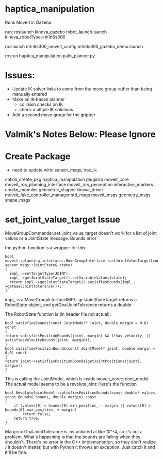 # haptica_manipulation

Runs MoveIt in Gazebo

run:
roslaunch kinova_gazebo robot_launch.launch kinova_robotType:=m1n6s300

roslaunch m1n6s300_moveit_config m1n6s300_gazebo_demo.launch

rosrun haptica_manipulation path_planner.py


# Issues:
- Update IK solver links to come from the move group rather than being manually entered
- Make an IK-based planner
    - collision checks on IK
    - check multiple IK solutions
- Add a second move group for the gripper




# Valmik's Notes Below: Please Ignore


# Create Package
- need to update with: sensor_msgs, trac_ik

catkin_create_pkg haptica_manipulation pluginlib moveit_core moveit_ros_planning_interface moveit_ros_perception interactive_markers cmake_modules geometric_shapes kinova_driver moveit_fake_controller_manager std_msgs moveit_msgs geometry_msgs shape_msgs


# set_joint_value_target Issue

MoveGroupCommander.set_joint_value_target doesn't work for a list of joint values or a JointState message. Bounds error

the python function is a wrapper for this:

    bool moveit::planning_interface::MoveGroupInterface::setJointValueTarget(const sensor_msgs::JointState& state)
    {
      impl_->setTargetType(JOINT);
      impl_->getJointStateTarget().setVariableValues(state);
      return impl_->getJointStateTarget().satisfiesBounds(impl_->getGoalJointTolerance());
    }

impl_ is a MoveGroupInterfaceIMPL. getJointStateTarget returns a RobotState object, and getGoalJointTolerance returns a double

The RobotState function is (in header file not actual):

    bool satisfiesBounds(const JointModel* joint, double margin = 0.0) const
    {
    return satisfiesPositionBounds(joint, margin) && (!has_velocity_ || satisfiesVelocityBounds(joint, margin));
    }
    bool satisfiesPositionBounds(const JointModel* joint, double margin = 0.0) const
    {
    return joint->satisfiesPositionBounds(getJointPositions(joint), margin);
    }

This is calling the JointModel, which is inside moveit_core::robot_model. The actual model seems to be a revolute joint: Here's the function

    bool RevoluteJointModel::satisfiesPositionBounds(const double* values, const Bounds& bounds, double margin) const
    {
        if (values[0] < bounds[0].min_position_ - margin || values[0] > bounds[0].max_position_ + margin)
            return false;
        return true;
    }

Margin = GoalJointTolerance is instantiated at like 10^-4, so it's not a problem. What's happening is that the bounds are failing when they shouldn't. There's no error in the C++ implementation, so they don't realize / it doesn't matter, but with Python it throws an exception. Just catch it and it'll be fine.







